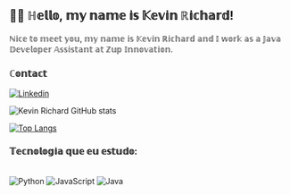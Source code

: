 ## 👋🏿 ℍ𝕖𝕝𝕝𝕠, 𝕞𝕪 𝕟𝕒𝕞𝕖 𝕚𝕤 𝕂𝕖𝕧𝕚𝕟 ℝ𝕚𝕔𝕙𝕒𝕣𝕕!
ℕ𝕚𝕔𝕖 𝕥𝕠 𝕞𝕖𝕖𝕥 𝕪𝕠𝕦, 𝕞𝕪 𝕟𝕒𝕞𝕖 𝕚𝕤 𝕂𝕖𝕧𝕚𝕟 ℝ𝕚𝕔𝕙𝕒𝕣𝕕 𝕒𝕟𝕕 𝕀 𝕨𝕠𝕣𝕜 𝕒𝕤 𝕒 𝕁𝕒𝕧𝕒 𝔻𝕖𝕧𝕖𝕝𝕠𝕡𝕖𝕣 𝔸𝕤𝕤𝕚𝕤𝕥𝕒𝕟𝕥 𝕒𝕥 ℤ𝕦𝕡 𝕀𝕟𝕟𝕠𝕧𝕒𝕥𝕚𝕠𝕟.

###                                            **ℂ𝕠𝕟𝕥𝕒𝕔𝕥**
[![Linkedin](	https://img.shields.io/badge/LinkedIn-0077B5?style=for-the-badge&logo=linkedin&logoColor=white)](https://www.linkedin.com/in/kevin-richard-pcd-b68a54203/)

![Kevin Richard GitHub stats](https://github-readme-stats.vercel.app/api?username=k3vinrich4rd&show_icons=true&theme=midnight-purple)

[![Top Langs](https://github-readme-stats.vercel.app/api/top-langs/?username=k3vinrich4rd&layout=compact)](https://github.com/anuraghazra/github-readme-stats)

### 𝕋𝕖𝕔𝕟𝕠𝕝𝕠𝕘𝕚𝕒 𝕢𝕦𝕖 𝕖𝕦 𝕖𝕤𝕥𝕦𝕕𝕠:

<div style="display: inline_block"><br>
 <img align="center" alt="Python" src="https://img.shields.io/badge/Python-3776AB?style=for-the-badge&logo=python&logoColor=white"/>
<img align="center" alt="JavaScript" src="https://img.shields.io/badge/JavaScript-F7DF1E?style=for-the-badge&logo=javascript&logoColor=black"/>
<img align="center" alt="Java" src="https://img.shields.io/badge/Java-ED8B00?style=for-the-badge&logo=java&logoColor=white"/>
</div>


